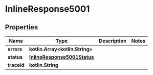 
# InlineResponse5001

## Properties
Name | Type | Description | Notes
------------ | ------------- | ------------- | -------------
**errors** | **kotlin.Array&lt;kotlin.String&gt;** |  | 
**status** | [**InlineResponse5001Status**](InlineResponse5001Status.md) |  | 
**traceId** | **kotlin.String** |  | 



